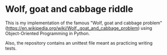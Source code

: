 # Wolf, goat and cabbage riddle

This is my implementation of the famous "Wolf, goat and cabbage problem" 
(https://en.wikipedia.org/wiki/Wolf,_goat_and_cabbage_problem) using Object-Oriented Programming in Python.

Also, the repository contains an unittest file meant as practicing writing tests.